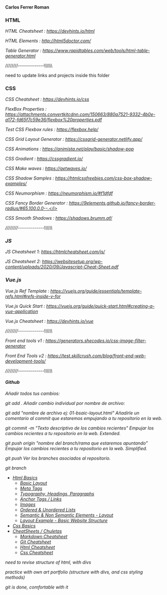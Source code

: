 <h4> Carlos Ferrer Roman</h4>

<h3>HTML</h3>

<i>HTML Cheatsheet : https://devhints.io/html</i>

<i>HTML Elements : http://html5doctor.com/</i>

<i>Table Generator : https://www.rapidtables.com/web/tools/html-table-generator.html</i>

////////-------------\\\\\\\\\\\\

need to update links and projects inside this folder

<h3>CSS</h3>

<i>CSS Cheatsheet : https://devhints.io/css</i>

<i>FlexBox Properties : https://attachments.convertkitcdnn.com/150663/880a7521-9332-4b0e-a172-fd65f7c59e36/flexbox%20properties.pdf</i>

<i>Test CSS Flexbox rules : https://flexbox.help/</i>

<i>CSS Grid Layout Generator : https://cssgrid-generator.netlify.app/

<i>CSS Animations : https://animista.net/play/basic/shadow-pop</i>

<i>CSS Gradient : https://cssgradient.io/</i>

<i>CSS Make waves : https://getwaves.io/</i>

<i>CSS Shadow Samples : https://htmlcssfreebies.com/css-box-shadow-examples/</i>

<i>CSS Neumorphism : https://neumorphism.io/#f1dfdf</i>

<i>CSS Fancy Border Generator : https://9elements.github.io/fancy-border-radius/#65.100.0.0--.</i>

<i>CSS Smooth Shadows : https://shadows.brumm.af/</i>

////////-------------\\\\\\\\\\\\

<h3>JS</h3>

<i>JS Cheatsheet 1: https://htmlcheatsheet.com/js/</i>

<i>JS Cheatsheet 2: https://websitesetup.org/wp-content/uploads/2020/09/Javascript-Cheat-Sheet.pdf</i>

<h3>Vue.js</h3>

<i>Vue.js Ref Template : https://vuejs.org/guide/essentials/template-refs.html#refs-inside-v-for</i>

<i>Vue.js Quick Start : https://vuejs.org/guide/quick-start.html#creating-a-vue-application</i>

<i> Vue.js Cheatsheet : https://devhints.io/vue</i>


////////-------------\\\\\\\\\\\\


<i>Front end tools v1 : https://generators.shecodes.io/css-image-filter-generator


<i>Front End Tools v2 : https://test.skillcrush.com/blog/front-end-web-development-tools/</i>

////////-------------\\\\\\\\\\\\



<h4>Github</h4>

Añadir todos tus cambios:

git add .
Añadir cambio individual por nombre de archivo:

git add "nombre de archivo ej: 01-bsaic-layout.html"
Añadirle un comentario al commit que estaremos empujando a tu repositorio en la web.

git commit -m "Texto descriptivo de los cambios recientes"
Empujar los cambios recientes a tu repositorio en la web. Extended.

git push origin "nombre del branch/rama que estaremos apuntando"
Empujar los cambios recientes a tu repositorio en la web. Simplified.

git push
Ver los branches asociados al repositorio.

git branch

- [Html Basics](https://github.com/dzc1/ironhack-nov07/tree/main/section-01-html)
  - [Basic Layout](https://github.com/dzc1/ironhack-nov07/blob/main/section-01-html/01-basic-layout.html)
  - [Meta Tags](https://github.com/dzc1/ironhack-nov07/blob/main/section-01-html/02-meta-tags.html)
  - [Typography, Headings, Paragraphs](https://github.com/dzc1/ironhack-nov07/blob/main/section-01-html/03-typography.html)
  - [Anchor Tags / Links](https://github.com/dzc1/ironhack-nov07/blob/main/section-01-html/04-links.html)
  - [Images](https://github.com/dzc1/ironhack-nov07/blob/main/section-01-html/05-images.html)
  - [Ordered & Unordered Lists](https://github.com/dzc1/ironhack-nov07/blob/main/section-01-html/06-list.html)
  - [Semantic & Non Semantic Elements - Layout](https://github.com/dzc1/ironhack-nov07/blob/main/section-01-html/07-layout.html)
  - [Layout Example - Basic Website Structure](https://github.com/dzc1/ironhack-nov07/blob/main/section-01-html/08-layout-example.html)
- [Css Basics](#some-link-here)
- [CheatSheets / Chuletas](#)
  - [Markdown Cheatsheet](https://www.markdownguide.org/cheat-sheet/)
  - [Git Cheatsheet](https://education.github.com/git-cheat-sheet-education.pdf)
  - [Html Cheatsheet](https://devhints.io/html)
  - [Css Cheatsheet](https://devhints.io/css)
  <!-- - [Links](#links) -->

need to revise structure of html, with divs

practice with own art portfolio (structure with divs, and css styling methods)

git is done, comfortable with it 